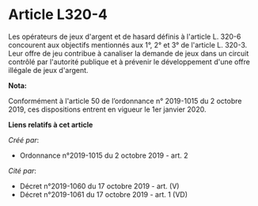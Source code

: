 # Article L320-4

Les opérateurs de jeux d'argent et de hasard définis à l'article L. 320-6 concourent aux objectifs mentionnés aux 1°, 2° et
3° de l'article L. 320-3. Leur offre de jeu contribue à canaliser la demande de jeux dans un circuit contrôlé par l'autorité
publique et à prévenir le développement d'une offre illégale de jeux d'argent.

**Nota:**

Conformément à l'article 50 de l’ordonnance n° 2019-1015 du 2 octobre 2019, ces dispositions entrent en vigueur le 1er
janvier 2020.

**Liens relatifs à cet article**

_Créé par_:

  - Ordonnance n°2019-1015 du 2 octobre 2019 - art. 2

_Cité par_:

  - Décret n°2019-1060 du 17 octobre 2019 - art. (V)
  - Décret n°2019-1061 du 17 octobre 2019 - art. 1 (VD)
